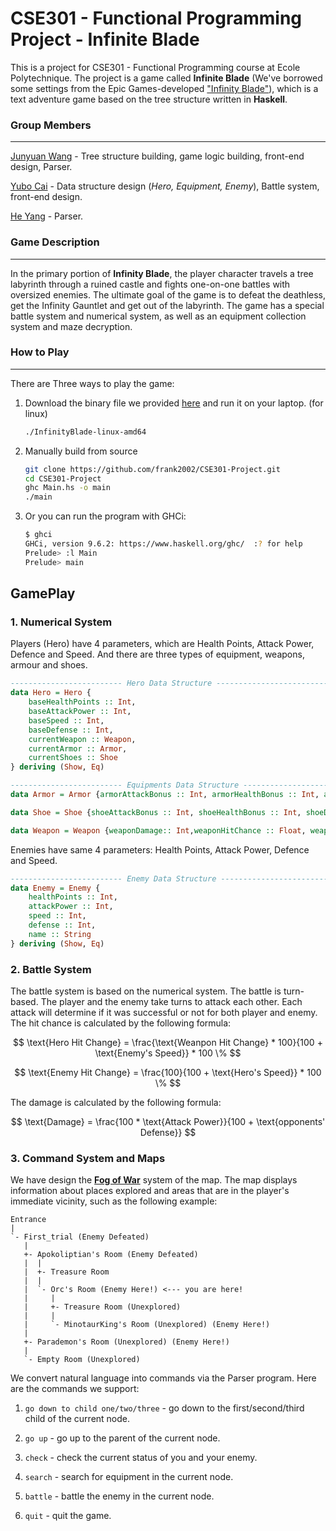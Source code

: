 # CSE301 - Functional Programming Project - Infinite Blade

This is a project for CSE301 - Functional Programming course at Ecole Polytechnique. The project is a game called **Infinite Blade** (We've borrowed some settings from the Epic Games-developed ["Infinity Blade"](https://en.wikipedia.org/wiki/Infinity_Blade)), which is a text adventure game based on the tree structure written in **Haskell**. 

### Group Members

---

[Junyuan Wang](https://github.com/frank2002/CSE301-Project/tree/main) - Tree structure building, game logic building, front-end design, Parser.

[Yubo Cai](https://github.com/yubocai-poly) - Data structure design (*Hero, Equipment, Enemy*), Battle system, front-end design.

[He Yang](https://github.com/yhecb) - Parser.

### Game Description

---

In the primary portion of **Infinity Blade**, the player character travels a tree labyrinth through a ruined castle and fights one-on-one battles with oversized enemies. The ultimate goal of the game is to defeat the deathless, get the Infinity Gauntlet and get out of the labyrinth. The game has a special battle system and numerical system, as well as an equipment collection system and maze decryption.

### How to Play
---
There are Three ways to play the game:
1. Download the binary file we provided [here](https://github.com/frank2002/CSE301-Project/releases) and run it on your laptop. (for linux)
   ```bash
   ./InfinityBlade-linux-amd64
   ```

2. Manually build from source
    ```bash
    git clone https://github.com/frank2002/CSE301-Project.git
    cd CSE301-Project
    ghc Main.hs -o main
    ./main
    ``` 

3. Or you can run the program with GHCi:
    ```bash
    $ ghci
    GHCi, version 9.6.2: https://www.haskell.org/ghc/  :? for help
    Prelude> :l Main
    Prelude> main
    ```

## GamePlay
### 1. Numerical System
Players (Hero) have 4 parameters, which are Health Points, Attack Power, Defence and Speed. And there are three types of equipment, weapons, armour and shoes.
```haskell
------------------------- Hero Data Structure -------------------------
data Hero = Hero {
    baseHealthPoints :: Int,
    baseAttackPower :: Int,
    baseSpeed :: Int,
    baseDefense :: Int,
    currentWeapon :: Weapon,
    currentArmor :: Armor,
    currentShoes :: Shoe
} deriving (Show, Eq)

------------------------- Equipments Data Structure -------------------------
data Armor = Armor {armorAttackBonus :: Int, armorHealthBonus :: Int, armorDefense :: Int, armorName :: String } deriving (Show,Eq)

data Shoe = Shoe {shoeAttackBonus :: Int, shoeHealthBonus :: Int, shoeDefense :: Int, shoeSpeed::Int, shoeName :: String } deriving (Show,Eq)

data Weapon = Weapon {weaponDamage:: Int,weaponHitChance :: Float, weaponName :: String } deriving (Show,Eq)
```
Enemies have same 4 parameters: Health Points, Attack Power, Defence and Speed.
```haskell
------------------------- Enemy Data Structure -------------------------
data Enemy = Enemy {
    healthPoints :: Int,
    attackPower :: Int,
    speed :: Int,
    defense :: Int,
    name :: String
} deriving (Show, Eq)
``` 
### 2. Battle System
The battle system is based on the numerical system. The battle is turn-based. The player and the enemy take turns to attack each other. Each attack will determine if it was successful or not for both player and enemy. The hit chance is calculated by the following formula:

$$
\text{Hero Hit Change} = \frac{\text{Weanpon Hit Change} * 100}{100 + \text{Enemy's Speed}} * 100 \%
$$

$$
\text{Enemy Hit Change} = \frac{100}{100 + \text{Hero's Speed}} * 100 \%
$$

The damage is calculated by the following formula:

$$
\text{Damage} = \frac{100 * \text{Attack Power}}{100 + \text{opponents' Defense}}
$$

### 3. Command System and Maps
We have design the [**Fog of War**](https://en.wikipedia.org/wiki/Fog_of_war) system of the map. The map displays information about places explored and areas that are in the player's immediate vicinity, such as the following example:
```
Entrance
|
`- First_trial (Enemy Defeated)
   |
   +- Apokoliptian's Room (Enemy Defeated)
   |  |
   |  +- Treasure Room
   |  |
   |  `- Orc's Room (Enemy Here!) <--- you are here!
   |     |
   |     +- Treasure Room (Unexplored)
   |     |
   |     `- MinotaurKing's Room (Unexplored) (Enemy Here!)
   |
   +- Parademon's Room (Unexplored) (Enemy Here!)
   |
   `- Empty Room (Unexplored)
```
We convert natural language into commands via the Parser program. Here are the commands we support:

1. `go down to child one/two/three` - go down to the first/second/third child of the current node.

2. `go up` - go up to the parent of the current node.

3. `check` - check the current status of you and your enemy.

4. `search` - search for equipment in the current node.

5. `battle` - battle the enemy in the current node.

6. `quit` - quit the game.